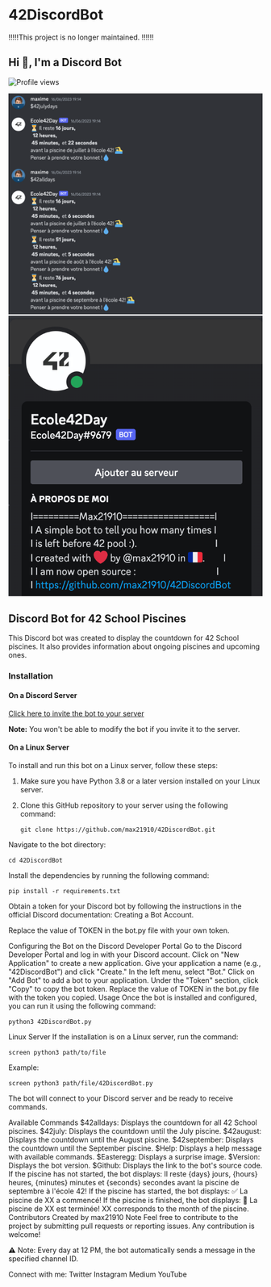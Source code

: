 # 42DiscordBot
!!!!!This project is no longer  maintained. !!!!!!
## Hi 👋, I'm a Discord Bot

![Profile views](https://komarev.com/ghpvc/?username=max21910&label=Profile%20views&color=0e75b6&style=flat)

![Chat Image](https://github.com/max21910/42DiscordBot/blob/main/src/images/chat.png?raw=true)
![Profile Image](https://github.com/max21910/42DiscordBot/blob/main/src/images/profile.png?raw=true)

## Discord Bot for 42 School Piscines

This Discord bot was created to display the countdown for 42 School piscines. It also provides information about ongoing piscines and upcoming ones.

### Installation

#### On a Discord Server

[Click here to invite the bot to your server](https://discord.com/api/oauth2/authorize?client_id=1118602481434361886&permissions=8&scope=bot)

**Note:**
You won't be able to modify the bot if you invite it to the server.

#### On a Linux Server

To install and run this bot on a Linux server, follow these steps:

1. Make sure you have Python 3.8 or a later version installed on your Linux server.
2. Clone this GitHub repository to your server using the following command:

   ```
   git clone https://github.com/max21910/42DiscordBot.git
Navigate to the bot directory:


   ```
cd 42DiscordBot
   ```
Install the dependencies by running the following command:
   ```
pip install -r requirements.txt
   ```
Obtain a token for your Discord bot by following the instructions in the official Discord documentation: Creating a Bot Account.

Replace the value of TOKEN in the bot.py file with your own token.

Configuring the Bot on the Discord Developer Portal
Go to the Discord Developer Portal and log in with your Discord account.
Click on "New Application" to create a new application.
Give your application a name (e.g., "42DiscordBot") and click "Create."
In the left menu, select "Bot."
Click on "Add Bot" to add a bot to your application.
Under the "Token" section, click "Copy" to copy the bot token.
Replace the value of TOKEN in the bot.py file with the token you copied.
Usage
Once the bot is installed and configured, you can run it using the following command:

   ```
python3 42DiscordBot.py
   ```
Linux Server
If the installation is on a Linux server, run the command:
   ```
screen python3 path/to/file
   ```
Example:
   ```
screen python3 path/file/42DiscordBot.py
   ```
The bot will connect to your Discord server and be ready to receive commands.

Available Commands
$42alldays: Displays the countdown for all 42 School piscines.
$42july: Displays the countdown until the July piscine.
$42august: Displays the countdown until the August piscine.
$42september: Displays the countdown until the September piscine.
$Help: Displays a help message with available commands.
$Easteregg: Displays a surprise image.
$Version: Displays the bot version.
$Github: Displays the link to the bot's source code.
If the piscine has not started, the bot displays: Il reste {days} jours, {hours} heures, {minutes} minutes et {seconds} secondes avant la piscine de septembre à l'école 42!
If the piscine has started, the bot displays: ✅ La piscine de XX a commencé!
If the piscine is finished, the bot displays: 🔴 La piscine de XX est terminée!
XX corresponds to the month of the piscine.
Contributors
Created by max21910
Note
Feel free to contribute to the project by submitting pull requests or reporting issues. Any contribution is welcome!

⚠️ Note:
Every day at 12 PM, the bot automatically sends a message in the specified channel ID.

Connect with me:
Twitter
Instagram
Medium
YouTube
